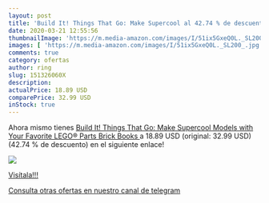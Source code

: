 ```yaml
---
layout: post
title: 'Build It! Things That Go: Make Supercool al 42.74 % de descuento'
date: 2020-03-21 12:55:56
thumbnailImage: 'https://m.media-amazon.com/images/I/51ix5GxeQ0L._SL200_.jpg'
images: [ 'https://m.media-amazon.com/images/I/51ix5GxeQ0L._SL200_.jpg' ]
comments: true
category: ofertas
author: ring
slug: 151326060X
description:
actualPrice: 18.89 USD
comparePrice: 32.99 USD
inStock: true
---
```


Ahora mismo tienes [Build It! Things That Go: Make Supercool Models with Your Favorite LEGO® Parts  Brick Books ](https://www.amazon.com/dp/151326060X/?tag=redken08-20) a 18.89 USD (original: 32.99 USD) (42.74 %  de descuento) en el siguiente enlace!

[![](https://m.media-amazon.com/images/I/51ix5GxeQ0L._SL200_.jpg)](https://www.amazon.com/dp/151326060X/?tag=redken08-20)

[Visítala!!!](https://www.amazon.com/dp/151326060X/?tag=redken08-20)

[Consulta otras ofertas en nuestro canal de telegram](https://t.me/s/ofertas25)

